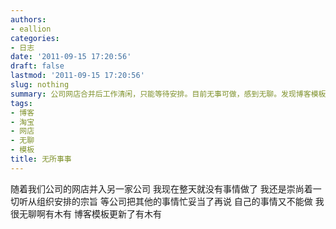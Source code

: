 ```yaml
---
authors:
- eallion
categories:
- 日志
date: '2011-09-15 17:20:56'
draft: false
lastmod: '2011-09-15 17:20:56'
slug: nothing
summary: 公司网店合并后工作清闲，只能等待安排。目前无事可做，感到无聊。发现博客模板更新了。
tags:
- 博客
- 淘宝
- 网店
- 无聊
- 模板
title: 无所事事
---
```


随着我们公司的网店并入另一家公司
我现在整天就没有事情做了
我还是崇尚着一切听从组织安排的宗旨
等公司把其他的事情忙妥当了再说
自己的事情又不能做
我很无聊啊有木有
博客模板更新了有木有